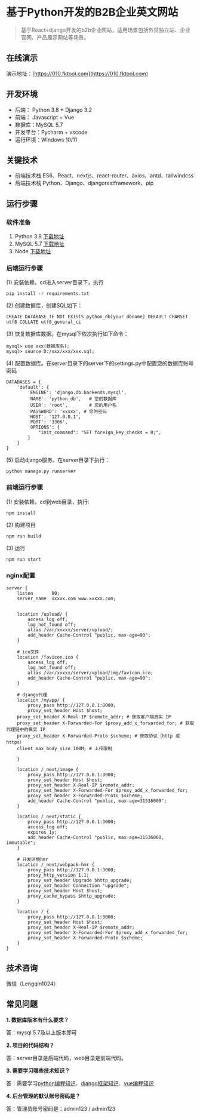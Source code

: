 # 基于Python开发的B2B企业英文网站


> 基于React+django开发的b2b企业网站，适用场景包括外贸独立站、企业官网、产品展示网站等场景。


## 在线演示

演示地址：[https://010.fktool.com](https://010.fktool.com)


## 开发环境

- 后端： Python 3.8 + Django 3.2
- 前端： Javascript + Vue
- 数据库：MySQL 5.7
- 开发平台：Pycharm + vscode
- 运行环境：Windows 10/11

## 关键技术

- 前端技术栈 ES6、React、nextjs、react-router、axios、antd、tailwindcss
- 后端技术栈 Python、Django、djangorestframework、pip



## 运行步骤

### 软件准备

1. Python 3.8 [下载地址](https://www.python.org/ftp/python/3.8.10/python-3.8.10-amd64.exe)
2. MySQL 5.7 [下载地址](https://dev.mysql.com/get/Downloads/MySQLInstaller/mysql-installer-community-5.7.44.0.msi)
3. Node [下载地址](https://nodejs.org/dist/v18.20.2/node-v18.20.2-x64.msi)

### 后端运行步骤

(1) 安装依赖，cd进入server目录下，执行
```
pip install -r requirements.txt
```

(2) 创建数据库，创建SQL如下：
```
CREATE DATABASE IF NOT EXISTS python_db[your dbname] DEFAULT CHARSET utf8 COLLATE utf8_general_ci
```
(3) 恢复数据库数据。在mysql下依次执行如下命令：

```
mysql> use xxx(数据库名);
mysql> source D:/xxx/xxx/xxx.sql;
```

(4) 配置数据库。在server目录下的server下的settings.py中配置您的数据库账号密码

```
DATABASES = {
    'default': {
        'ENGINE': 'django.db.backends.mysql',
        'NAME': 'python_db',   # 您的数据库
        'USER': 'root',        # 您的用户名
        'PASSWORD': 'xxxxx', # 您的密码
        'HOST': '127.0.0.1',
        'PORT': '3306',
        'OPTIONS': {
            "init_command": "SET foreign_key_checks = 0;",
        }
    }
}
```

(5) 启动django服务。在server目录下执行：
```
python manage.py runserver
```

### 前端运行步骤

(1) 安装依赖，cd到web目录，执行:
```
npm install 
```
(2) 构建项目
```
npm run build
```
(3) 运行
```
npm run start
```

### nginx配置

```
server {
    listen       80;
    server_name  xxxxx.com www.xxxxx.com;


    location /upload/ {
        access_log off;
        log_not_found off;
        alias /var/xxxxx/server/upload/;
        add_header Cache-Control "public, max-age=90";
    }
     
    # ico文件
    location /favicon.ico {
        access_log off;
        log_not_found off;
        alias /var/xxxxx/server/upload/img/favicon.ico;
        add_header Cache-Control "public, max-age=90";
    }

    # django代理
    location /myapp/ {
        proxy_pass http://127.0.0.1:8000;
        proxy_set_header Host $host;
	proxy_set_header X-Real-IP $remote_addr; # 获取客户端真实 IP
	proxy_set_header X-Forwarded-For $proxy_add_x_forwarded_for; # 获取代理链中的真实 IP
	proxy_set_header X-Forwarded-Proto $scheme; # 获取协议（http 或 https）
	client_max_body_size 100M; # 上传限制

    }

    location /_next/image {
        proxy_pass http://127.0.0.1:3000;
        proxy_set_header Host $host;
        proxy_set_header X-Real-IP $remote_addr;
        proxy_set_header X-Forwarded-For $proxy_add_x_forwarded_for;
        proxy_set_header X-Forwarded-Proto $scheme;
        add_header Cache-Control "public, max-age=31536000";
    }

    location /_next/static {
        proxy_pass http://127.0.0.1:3000;
        access_log off;
        expires 1y;
        add_header Cache-Control "public, max-age=31536000, immutable";
    }

    # 开发环境hmr
    location /_next/webpack-hmr {
	    proxy_pass http://127.0.0.1:3000;
	    proxy_http_version 1.1;
	    proxy_set_header Upgrade $http_upgrade;
	    proxy_set_header Connection "upgrade";
	    proxy_set_header Host $host;
	    proxy_cache_bypass $http_upgrade;
    }

    location / {
        proxy_pass http://127.0.0.1:3000;
        proxy_set_header Host $host;
        proxy_set_header X-Real-IP $remote_addr;
        proxy_set_header X-Forwarded-For $proxy_add_x_forwarded_for;
        proxy_set_header X-Forwarded-Proto $scheme;
    }
}

```





## 技术咨询

微信（Lengqin1024）


## 常见问题

**1. 数据库版本有什么要求？**

答：mysql 5.7及以上版本即可

**2. 项目的代码结构？**

答：server目录是后端代码，web目录是前端代码。

**3. 需要学习哪些技术知识？**

答：需要学习[python编程知识](https://www.runoob.com/python3/python3-tutorial.html)、[django框架知识](https://docs.djangoproject.com/zh-hans/3.2/)、[vue编程知识](https://cn.vuejs.org/guide/introduction.html)

**4. 后台管理的默认账号密码是？**

答：管理员账号密码是：admin123 / admin123

